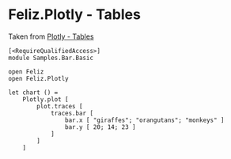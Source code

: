 ﻿# Feliz.Plotly - Tables

Taken from [Plotly - Tables](https://plot.ly/javascript/table/)

```fsharp:plotly-chart-table-styled
[<RequireQualifiedAccess>]
module Samples.Bar.Basic

open Feliz
open Feliz.Plotly

let chart () =
    Plotly.plot [
        plot.traces [
            traces.bar [
                bar.x [ "giraffes"; "orangutans"; "monkeys" ]
                bar.y [ 20; 14; 23 ]
            ]
        ]
    ]
```